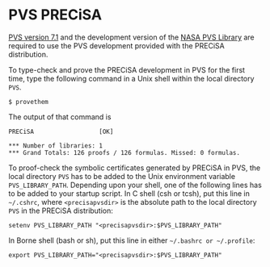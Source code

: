 PVS PRECiSA 
==

[PVS version 7.1](http://pvs.csl.sri.com) and the development version
of the [NASA PVS Library](https://github.com/nasa/pvslib) are required
to use the PVS development provided with the PRECiSA distribution.

To type-check and prove the PRECiSA development in PVS for the first
time, type the following
command in a Unix shell within the local directory `PVS`.

```
$ provethem 
```

The output of that command is

```
PRECiSA                  [OK]

*** Number of libraries: 1
*** Grand Totals: 126 proofs / 126 formulas. Missed: 0 formulas.
```


To proof-check the symbolic certificates generated by PRECiSA in
PVS, the local directory `PVS` has to be added to the Unix environment variable
`PVS_LIBRARY_PATH`.  Depending upon your shell, one of the following lines
has to be added to your startup script.  In C shell (csh or tcsh), put this line in
`~/.cshrc`, where `<precisapvsdir>` is the absolute path to the local
directory `PVS` in the PRECiSA distribution:

~~~
setenv PVS_LIBRARY_PATH "<precisapvsdir>:$PVS_LIBRARY_PATH"
~~~

In Borne shell (bash or sh), put this line in either `~/.bashrc or ~/.profile`:

~~~
export PVS_LIBRARY_PATH="<precisapvsdir>:$PVS_LIBRARY_PATH"
~~~

